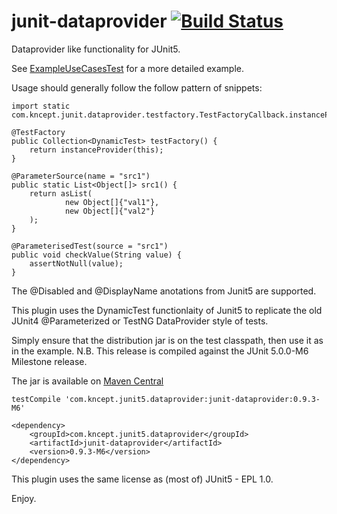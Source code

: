 # junit-dataprovider [![Build Status](https://travis-ci.org/kncept/junit-dataprovider.svg?branch=master)](https://travis-ci.org/kncept/junit-dataprovider)
Dataprovider like functionality for JUnit5.

See [ExampleUseCasesTest](src/test/java/integTest/com/kncept/junit/dataprovider/ExampleUseCasesTest.java) for a more detailed example.

Usage should generally follow the follow pattern of snippets:

    import static com.kncept.junit.dataprovider.testfactory.TestFactoryCallback.instanceProvider;
    
    @TestFactory
	public Collection<DynamicTest> testFactory() {
		return instanceProvider(this);
	}
	
	@ParameterSource(name = "src1")
	public static List<Object[]> src1() {
		return asList(
				new Object[]{"val1"},
				new Object[]{"val2"}
		);
	}
    
    @ParameterisedTest(source = "src1")
	public void checkValue(String value) {
		assertNotNull(value);
	}

The @Disabled and @DisplayName anotations from Junit5 are supported.

This plugin uses the DynamicTest functionlaity of Junit5 to replicate the old JUnit4 @Parameterized or TestNG DataProvider style of tests.

Simply ensure that the distribution jar is on the test classpath, then use it as in the example.
N.B. This release is compiled against the JUnit 5.0.0-M6 Milestone release.

The jar is available on [Maven Central](http://search.maven.org/#artifactdetails%7Ccom.kncept.junit5.dataprovider%7Cjunit-dataprovider%7C0.9.3-M6%7Cjar)


    testCompile 'com.kncept.junit5.dataprovider:junit-dataprovider:0.9.3-M6'
    
    <dependency>
        <groupId>com.kncept.junit5.dataprovider</groupId>
        <artifactId>junit-dataprovider</artifactId>
        <version>0.9.3-M6</version>
    </dependency>

This plugin uses the same license as (most of) JUnit5 - EPL 1.0.

Enjoy.
